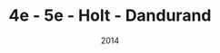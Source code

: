 ---
title: 4e - 5e - Holt - Dandurand
date: '2014'
type: ruelle_verte
district: rosemont
fill: [{"lat":45.54863,"lng":-73.581119},{"lat":45.549175,"lng":-73.580765},{"lat":45.548457,"lng":-73.578378},{"lat":45.547905,"lng":-73.578705}]
image: ./12184268_899803750096878_4998483774696493631_o.jpg
credit: Arrondissement de Rosemont - La Petite-Patrie
creditlink: https://www.facebook.com/arrondissementRPP
---